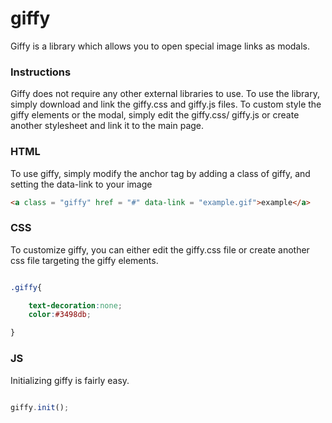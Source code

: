 giffy
=====
Giffy is a library which allows you to open special image links as modals.

<h3>Instructions</h3>

Giffy does not require any other external libraries to use. To use the library, simply download and link the giffy.css and giffy.js files. To custom style the giffy elements or the modal, simply edit the giffy.css/ giffy.js or create another stylesheet and link it to the main page.

<h3>HTML</h3>

To use giffy, simply modify the anchor tag by adding a class of giffy, and setting the data-link to your image

```html
<a class = "giffy" href = "#" data-link = "example.gif">example</a>

```

<h3>CSS</h3>

To customize giffy, you can either edit the giffy.css file or create another css file targeting the giffy elements.

```css

.giffy{

	text-decoration:none;
	color:#3498db;

}

```


<h3>JS</h3>

Initializing giffy is fairly easy.

```js

giffy.init();

```
